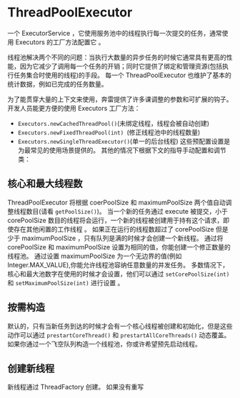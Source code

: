 # ThreadPoolExecutor

一个 ExecutorService ，它使用服务池中的线程执行每一次提交的任务，通常使用 Executors 的工厂方法配置它 。

线程池解决两个不同的问题：当执行大数量的异步任务的时候它通常具有更高的性能，因为它减少了调用每一个任务的开销；同时它提供了绑定和管理资源(包括执行任务集合时使用的线程)的手段。
每一个 ThreadPoolExecutor 也维护了基本的统计数据，例如已完成的任务数量。

为了能贯穿大量的上下文来使用，奔雷提供了许多课调整的参数和可扩展的钩子。
开发人员能更方便的使用 Executors 工厂方法：
 - `Executors.newCachedThreadPool()`(未绑定线程，线程会被自动创建)
 - `Executors.newFixedThreadPool(int) `(修正线程池中的线程数量)
 - `Executors.newSingleThreadExecutor()`(单一的后台线程)
这些预配置设置是为最常见的使用场景提供的。
其他的情况下根据下文的指导手动配置和调节类：

## 核心和最大线程数

ThreadPoolExecutor 将根据 coerPoolSize 和 maximumPoolSize 两个值自动调整线程数目(请看 `getPoolSize()`)。
当一个新的任务通过 execute 被提交，小于 corePoolSize 数目的线程将会运行，一个新的线程被创建用于持有这个请求，即使存在其他闲置的工作线程 。
如果正在运行的线程数超过了 corePoolSize 但是少于 maximumPoolSize ，只有队列是满的时候才会创建一个新线程。
通过将 corePoolSize 和 maximumPoolSize 设置为相同的值，你能创建一个修正数量的线程池。
通过设置 maximumPoolSize 为一个无边界的值(例如 Integer.MAX_VALUE),你能允许线程池容纳任意数量的并发任务。
多数情况下，核心和最大池数字在使用的时候才会设置，他们可以通过 `setCorePoolSize(int)` 和 `setMaximumPoolSize(int)` 进行设置 。

## 按需构造

默认的，只有当新任务到达的时候才会有一个核心线程被创建和初始化，但是这些动作可以通过 `prestartCoreThread()` 和 `prestartAllCoreThreads()` 动态覆盖。
如果你通过一个飞空队列构造一个线程池，你或许希望预先启动线程。

## 创建新线程

新线程通过 ThreadFactory 创建。
如果没有重写